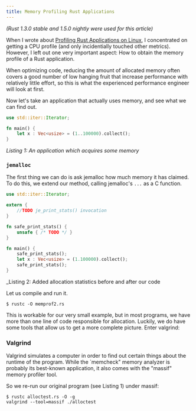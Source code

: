 ```yaml
---
title: Memory Profiling Rust Applications
---
```


_(Rust 1.3.0 stable and 1.5.0 nightly were used for this article)_

When I wrote about 
[Profiling Rust Applications on Linux](/2015/07/15/profiling.html), I
concentrated on getting a CPU profile (and only incidentially touched other
metrics). However, I left out one very important aspect: How to obtain the
memory profile of a Rust application.

When optimizing code, reducing the amount of allocated memory often covers a
good number of low hanging fruit that increase performance with relatively
little effort, so this is what the experienced performance engineer will look
at first.

Now let's take an application that actually uses memory, and see what we can
find out.

```Rust
use std::iter::Iterator;

fn main() {
	let x : Vec<usize> = (1..100000).collect();
}
```
_Listing 1: An application which acquires some memory_

### `jemalloc`

The first thing we can do is ask jemalloc how much memory it has claimed. To
do this, we extend our method, calling jemalloc's `...` as a C function.

```Rust
use std::iter::Iterator;

extern {
	//TODO je_print_stats() invocation
}

fn safe_print_stats() {
	unsafe { /* TODO */ }
}

fn main() {
	safe_print_stats();
	let x : Vec<usize> = (1.100000).collect();
	safe_print_stats();
}
```
_Listing 2: Added allocation statistics before and after our code

Let us compile and run it.

```
$ rustc -O memprof2.rs

```

This is workable for our very small example, but in most programs, we have more
than one line of code responsible for allocation. Luckily, we do have some 
tools that allow us to get a more complete picture. Enter valgrind:

### Valgrind

Valgrind simulates a computer in order to find out certain things about the 
runtime of the program. While the `memcheck" memory analyzer is probably its 
best-known application, it also comes with the "massif" memory profiler tool.

So we re-run our original program (see Listing 1) under massif:

```
$ rustc alloctest.rs -O -g
valgrind --tool=massif ./alloctest
